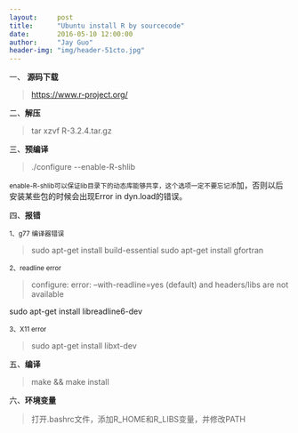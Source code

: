 ```yaml
---
layout:     post
title:      "Ubuntu install R by sourcecode"
date:       2016-05-10 12:00:00
author:     "Jay Guo"
header-img: "img/header-51cto.jpg"
---
```


一、 **源码下载**

><https://www.r-project.org/>

二、**解压**

>tar xzvf R-3.2.4.tar.gz


三、**预编译**

>./configure --enable-R-shlib

<small>enable-R-shlib可以保证lib目录下的动态库能够共享，这个选项一定不要忘记添</small>加，否则以后安装某些包的时候会出现Error in dyn.load的错误。

四、**报错**

<small>1、g77 编译器错误</small>

>sudo apt-get install build-essential
sudo apt-get install gfortran

<small>2、readline error</small>

>configure: error: –with-readline=yes (default) and headers/libs are not available
>
sudo apt-get install libreadline6-dev

<small>3、X11 error</small>

>sudo apt-get install libxt-dev


五、**编译**

>make && make install

六、**环境变量**  
        
>打开.bashrc文件，添加R_HOME和R_LIBS变量，并修改PATH<small>


